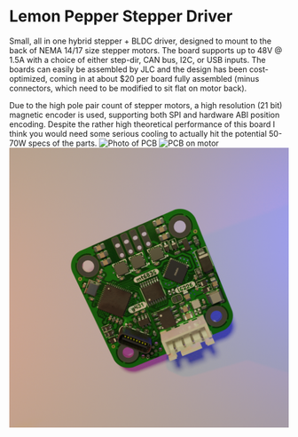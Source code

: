 # Lemon Pepper Stepper Driver
Small, all in one hybrid stepper + BLDC driver, designed to mount to the back of NEMA 14/17 size stepper motors. The board supports up to 48V @ 1.5A with a choice of either step-dir, CAN bus, I2C, or USB inputs.
The boards can easily be assembled by JLC and the design has been cost-optimized, coming in at about $20 per board fully assembled (minus connectors, which need to be modified to sit flat on motor back). 

Due to the high pole pair count of stepper motors, a high resolution (21 bit) magnetic encoder is used, supporting both SPI and hardware ABI position encoding. 
Despite the rather high theoretical performance of this board I think you would need some serious cooling to actually hit the potential 50-70W specs of the parts.
![Photo of PCB](/many.png)
![PCB on motor](/motor.png)
![Render of PCB](/render.png)
